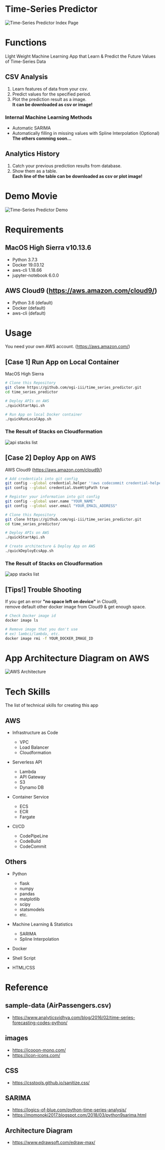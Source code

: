 # Time-Series Predictor
![Time-Series Predictor Index Page](./readme_imgs/top_screen.png)

# Functions
LIght Weight Machine Learning App that Learn & Predict the Future Values of Time-Series Data

## CSV Analysis
1. Learn features of data from your csv.  
2. Predict values for the specified period.  
3. Plot the prediction result as a image.  
**It can be downloaded as csv or image!**

### Internal Machine Learning Methods
- Automatic SARIMA  
- Automatically filling in missing values with Spline Interpolation (Optional)   
**The others comming soon...**

## Analytics History
1. Catch your previous prediction results from database.  
2. Show them as a table.  
**Each line of the table can be downloaded as csv or plot image!**

# Demo Movie
![Time-Series Predictor Demo](./readme_imgs/app-demo.gif)

# Requirements
## MacOS High Sierra v10.13.6
- Python 3.7.3
- Docker 19.03.12
- aws-cli 1.18.66
- jupyter-notebook 6.0.0

## AWS Cloud9 (https://aws.amazon.com/cloud9/)
- Python 3.6 (default)
- Docker (default)
- aws-cli (default)

# Usage
You need your own AWS account. (https://aws.amazon.com/)

## [Case 1] Run App on Local Container
MacOS High Sierra

```bash
# Clone this Repository
git clone https://github.com/ogi-iii/time_series_predictor.git
cd time_series_predictor

# Deploy APIs on AWS
./quickStartApi.sh

# Run App on local Docker container
./quickRunLocalApp.sh
```

### The Result of Stacks on Cloudformation
![api stacks list](./readme_imgs/api-stacks-list.png)

## [Case 2] Deploy App on AWS
AWS Cloud9 (https://aws.amazon.com/cloud9/)

```bash
# Add credentials into git config
git config --global credential.helper '!aws codecommit credential-helper $@'
git config --global credential.UseHttpPath true

# Register your information into git config
git config --global user.name "YOUR_NAME"
git config --global user.email "YOUR_EMAIL_ADDRESS"

# Clone this Repository
git clone https://github.com/ogi-iii/time_series_predictor.git
cd time_series_predictor/

# Deploy APIs on AWS
./quickStartApi.sh

# Create architecture & Deploy App on AWS
./quickDeployEcsApp.sh
```

### The Result of Stacks on Cloudformation
![app stacks list](./readme_imgs/app-stacks-list.png)


## [Tips!] Trouble Shooting
If you get an error **"no space left on device"** in Cloud9,  
remove default other docker image from Cloud9 & get enough space.

```bash
# Check Docker image id
docker image ls

# Remove image that you don't use
# ex) lambci/lambda, etc.
docker image rmi -f YOUR_DOCKER_IMAGE_ID
```

# App Architecture Diagram on AWS
![AWS Architecture](./readme_imgs/aws_architecture.png)

# Tech Skills
The list of technical skills for creating this app

## AWS
- Infrastructure as Code
  - VPC
  - Load Balancer
  - Cloudformation

- Serverless API
  - Lambda
  - API Gateway
  - S3
  - Dynamo DB

- Container Service
  - ECS
  - ECR
  - Fargate

- CI/CD
  - CodePipeLine
  - CodeBuild
  - CodeCommit

## Others
- Python
  - flask
  - numpy
  - pandas
  - matplotlib
  - scipy
  - statsmodels
  - etc.

- Machine Learning & Statistics
  - SARIMA
  - Spline Interpolation

- Docker

- Shell Script

- HTML/CSS

# Reference
## sample-data (AirPassengers.csv)
- https://www.analyticsvidhya.com/blog/2016/02/time-series-forecasting-codes-python/

## images
- https://icooon-mono.com/
- https://icon-icons.com/

## CSS
- https://csstools.github.io/sanitize.css/

## SARIMA
- https://logics-of-blue.com/python-time-series-analysis/
- https://momonoki2017.blogspot.com/2018/03/python9sarima.html

## Architecture Diagram
- https://www.edrawsoft.com/edraw-max/
